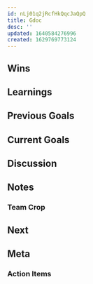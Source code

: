 ```yaml
---
id: nLj01q2jRcfHkQqcJaQpQ
title: Gdoc
desc: ''
updated: 1640584276996
created: 1629769773124
---
```


## Wins
<!-- Wins cover items that show Dendron gaining traction. This could be positive user messages in Discord, instances of Dendron spotted in the wild, or cool new use cases. Wins can also include internal changes that reduced overhead or made existing processes easier to do. Wins should not be a list of features that were just shipped, this should be covered in the [[Goals|dendron.sop.weekly-planning#goals]] section.

Example:
```markdown
- testimonial -> @SpiderBug (discord): I've been using note references every day to track my monthly goals in my daily journals and absolutely love it
- user made a new tutorial for dendron -> https://egghead.io/courses/build-a-personal-knowledge-management-system-with-dendron-b24b
- adding husky hook reduced all occurences of `.only` in codebase
``` -->

## Learnings
<!-- Things that we learned (eg. dopping databases make people sad) -->

## Previous Goals
<!-- Status updates on goals from the last week. This should be the [[goals from your weekly journal|handbook.sop.weekly-journal#goals]] -->

## Current Goals
<!-- List out goals for the coming week. This should be the [[goals from your weekly journal|handbook.sop.weekly-journal#goals]] -->

## Discussion
<!-- Any discussion items that to bring up for this meeting -->

## Notes
<!-- Notes taken during weekly meeting -->

### Team Crop
<!-- Paste in the areas from the [[Next|handbook.sop.weekly-journal#next]] section of your journals into the [Tream Crop](https://docs.google.com/document/d/1t9IoUjKs9sDa6vR3BvwXX1leABiTnfT-f1aPupBgpyI/edit?usp=sharing). If we have time, we will go over this at the meeting. Otherwise, we will triage asynchronously after the meeting -->

## Next
<!-- Things to do after the meeting -->

## Meta
<!-- How do we improve the weekly meeting process?  -->

### Action Items
<!-- Anything else that came up that needs to be done that isn't the same scope as a goal -->

